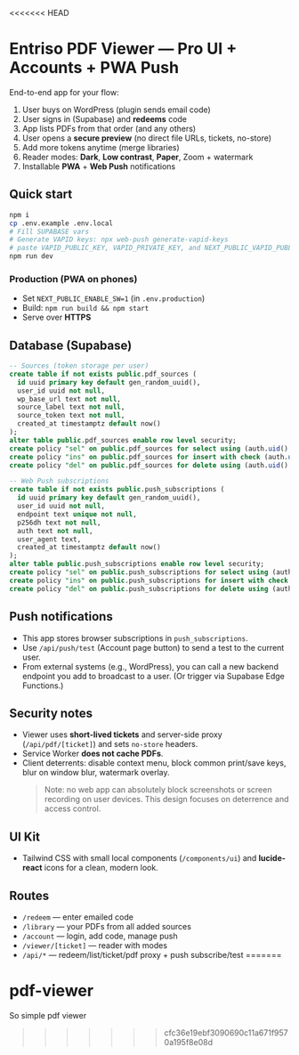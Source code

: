 <<<<<<< HEAD
# Entriso PDF Viewer — Pro UI + Accounts + PWA Push

End-to-end app for your flow:
1) User buys on WordPress (plugin sends email code)
2) User signs in (Supabase) and **redeems** code
3) App lists PDFs from that order (and any others)
4) User opens a **secure preview** (no direct file URLs, tickets, no-store)
5) Add more tokens anytime (merge libraries)
6) Reader modes: **Dark**, **Low contrast**, **Paper**, Zoom + watermark
7) Installable **PWA** + **Web Push** notifications

## Quick start
```bash
npm i
cp .env.example .env.local
# Fill SUPABASE vars
# Generate VAPID keys: npx web-push generate-vapid-keys
# paste VAPID_PUBLIC_KEY, VAPID_PRIVATE_KEY, and NEXT_PUBLIC_VAPID_PUBLIC_KEY (same as VAPID_PUBLIC_KEY)
npm run dev
```

### Production (PWA on phones)
- Set `NEXT_PUBLIC_ENABLE_SW=1` (in `.env.production`)
- Build: `npm run build && npm start`
- Serve over **HTTPS**

## Database (Supabase)
```sql
-- Sources (token storage per user)
create table if not exists public.pdf_sources (
  id uuid primary key default gen_random_uuid(),
  user_id uuid not null,
  wp_base_url text not null,
  source_label text not null,
  source_token text not null,
  created_at timestamptz default now()
);
alter table public.pdf_sources enable row level security;
create policy "sel" on public.pdf_sources for select using (auth.uid() = user_id);
create policy "ins" on public.pdf_sources for insert with check (auth.uid() = user_id);
create policy "del" on public.pdf_sources for delete using (auth.uid() = user_id);

-- Web Push subscriptions
create table if not exists public.push_subscriptions (
  id uuid primary key default gen_random_uuid(),
  user_id uuid not null,
  endpoint text unique not null,
  p256dh text not null,
  auth text not null,
  user_agent text,
  created_at timestamptz default now()
);
alter table public.push_subscriptions enable row level security;
create policy "sel" on public.push_subscriptions for select using (auth.uid() = user_id);
create policy "ins" on public.push_subscriptions for insert with check (auth.uid() = user_id);
create policy "del" on public.push_subscriptions for delete using (auth.uid() = user_id);
```

## Push notifications
- This app stores browser subscriptions in `push_subscriptions`.
- Use `/api/push/test` (Account page button) to send a test to the current user.
- From external systems (e.g., WordPress), you can call a new backend endpoint you add to broadcast to a user. (Or trigger via Supabase Edge Functions.)

## Security notes
- Viewer uses **short-lived tickets** and server-side proxy (`/api/pdf/[ticket]`) and sets `no-store` headers.
- Service Worker **does not cache PDFs**.
- Client deterrents: disable context menu, block common print/save keys, blur on window blur, watermark overlay.
  > Note: no web app can absolutely block screenshots or screen recording on user devices. This design focuses on deterrence and access control.

## UI Kit
- Tailwind CSS with small local components (`/components/ui`) and **lucide-react** icons for a clean, modern look.

## Routes
- `/redeem` — enter emailed code
- `/library` — your PDFs from all added sources
- `/account` — login, add code, manage push
- `/viewer/[ticket]` — reader with modes
- `/api/*` — redeem/list/ticket/pdf proxy + push subscribe/test
=======
# pdf-viewer
So simple pdf viewer
>>>>>>> cfc36e19ebf3090690c11a671f9570a195f8e08d
